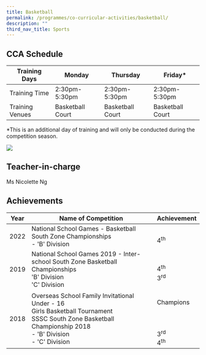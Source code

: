 ```yaml
---
title: Basketball
permalink: /programmes/co-curricular-activities/basketball/
description: ""
third_nav_title: Sports
---
```

CCA Schedule
------------


| Training Days | Monday | Thursday | Friday*
| -------- | -------- | -------- |-------- |
| Training Time     | 2:30pm-5:30pm     |  2:30pm-5:30pm     |  2:30pm-5:30pm
|Training Venues | Basketball Court | Basketball Court | Basketball Court

*This is an additional day of training and will only be conducted during the competition season.

![](/images/Basketball2_compressed.jpg)

Teacher-in-charge
-----------------

Ms Nicolette Ng

Achievements
------------


| Year | Name of Competition | Achievement | 
| -------- | -------- | -------- |
| 2022     |   National School Games - Basketball South Zone Championships <br>- 'B' Division   | <br>4<sup>th</sup>     | 
|2019 | National School Games 2019 - Inter-school South Zone Basketball Championships <br> 'B' Division <br>'C' Division| <br>4<sup>th</sup><br>3<sup>rd</sup>
|2018 | Overseas School Family Invitational <br> Under - 16 <br> Girls Basketball Tournament <br> SSSC South Zone Basketball Championship 2018 <br>- 'B' Division <br> - 'C' Division | <br>  Champions <br><br><br><br> 3<sup>rd</sup> <br>4<sup>th</sup>